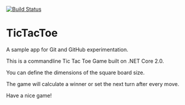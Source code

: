 [![Build Status](https://travis-ci.com/acangialosi/TicTacToe.svg?branch=master)](https://travis-ci.com/acangialosi/TicTacToe)

# TicTacToe
A sample app for Git and GitHub experimentation.

This is a commandline Tic Tac Toe Game built on .NET Core 2.0.

You can define the dimensions of the square board size.

The game will calculate a winner or set the next turn after every move.

Have a nice game!

